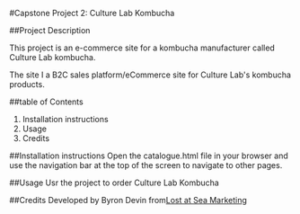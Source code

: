 #Capstone Project 2: Culture Lab Kombucha

##Project Description

This project is an e-commerce site for a kombucha manufacturer called Culture Lab kombucha. 

The site I a B2C sales platform/eCommerce site for Culture Lab's kombucha products.

##table of Contents
1. Installation instructions
1. Usage
1. Credits

##Installation instructions
Open the catalogue.html file in your browser and use the navigation bar at the top of the screen to navigate to other pages.

##Usage
Usr the project to order Culture Lab Kombucha

##Credits
Developed by Byron Devin from[Lost at Sea Marketing](http://lostatseamarketing.com)
